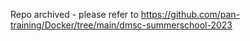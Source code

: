 Repo archived - please refer to https://github.com/pan-training/Docker/tree/main/dmsc-summerschool-2023
